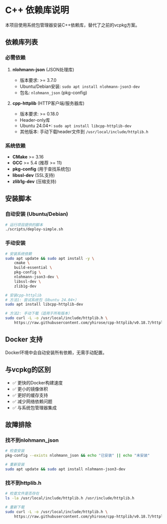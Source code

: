 # C++ 依赖库说明

本项目使用系统包管理器安装C++依赖库，替代了之前的vcpkg方案。

## 依赖库列表

### 必需依赖

1. **nlohmann-json** (JSON处理库)
   - 版本要求: >= 3.7.0
   - Ubuntu/Debian安装: `sudo apt install nlohmann-json3-dev`
   - 包名: `nlohmann_json` (pkg-config)

2. **cpp-httplib** (HTTP客户端/服务器库)
   - 版本要求: >= 0.18.0
   - Header-only库
   - Ubuntu 24.04+: `sudo apt install libcpp-httplib-dev`
   - 其他版本: 手动下载header文件到 `/usr/local/include/httplib.h`

### 系统依赖

- **CMake** >= 3.16
- **GCC** >= 5.4 (推荐 >= 11)
- **pkg-config** (用于查找系统包)
- **libssl-dev** (SSL支持)
- **zlib1g-dev** (压缩支持)

## 安装脚本

### 自动安装 (Ubuntu/Debian)
```bash
# 运行项目提供的脚本
./scripts/deploy-simple.sh
```

### 手动安装
```bash
# 安装系统依赖
sudo apt update && sudo apt install -y \
    cmake \
    build-essential \
    pkg-config \
    nlohmann-json3-dev \
    libssl-dev \
    zlib1g-dev

# 安装cpp-httplib
# 方法1: 尝试系统包（Ubuntu 24.04+）
sudo apt install libcpp-httplib-dev

# 方法2: 手动下载（适用于所有版本）
sudo curl -L -o /usr/local/include/httplib.h \
    https://raw.githubusercontent.com/yhirose/cpp-httplib/v0.18.7/httplib.h
```

## Docker 支持

Docker环境中会自动安装所有依赖，无需手动配置。

## 与vcpkg的区别

- ✅ 更快的Docker构建速度
- ✅ 更小的镜像体积
- ✅ 更好的缓存支持
- ✅ 减少网络依赖问题
- ✅ 与系统包管理器集成

## 故障排除

### 找不到nlohmann_json
```bash
# 检查安装
pkg-config --exists nlohmann_json && echo "已安装" || echo "未安装"

# 重新安装
sudo apt update && sudo apt install nlohmann-json3-dev
```

### 找不到httplib.h
```bash
# 检查文件是否存在
ls -la /usr/local/include/httplib.h /usr/include/httplib.h

# 重新下载
sudo curl -L -o /usr/local/include/httplib.h \
    https://raw.githubusercontent.com/yhirose/cpp-httplib/v0.18.7/httplib.h
``` 